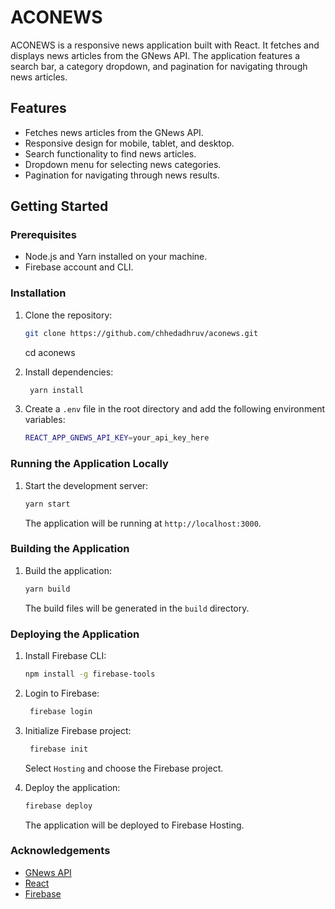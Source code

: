 # ACONEWS

ACONEWS is a responsive news application built with React. It fetches and displays news articles from the GNews API. The application features a search bar, a category dropdown, and pagination for navigating through news articles.

## Features

- Fetches news articles from the GNews API.
- Responsive design for mobile, tablet, and desktop.
- Search functionality to find news articles.
- Dropdown menu for selecting news categories.
- Pagination for navigating through news results.

## Getting Started

### Prerequisites

- Node.js and Yarn installed on your machine.
- Firebase account and CLI.

### Installation

1. Clone the repository:
   ```bash
   git clone https://github.com/chhedadhruv/aconews.git
   ```
   cd aconews
   
2. Install dependencies:
   ```bash
    yarn install
    ```

3. Create a `.env` file in the root directory and add the following environment variables:
    ```bash
    REACT_APP_GNEWS_API_KEY=your_api_key_here

### Running the Application Locally

1. Start the development server:
   ```bash
   yarn start
   ```
    The application will be running at `http://localhost:3000`.

### Building the Application

1. Build the application:
   ```bash
   yarn build
   ```
    The build files will be generated in the `build` directory.

### Deploying the Application

1. Install Firebase CLI:
   ```bash
   npm install -g firebase-tools
   ```

2. Login to Firebase:
   ```bash
    firebase login
    ```

3. Initialize Firebase project:
    ```bash
     firebase init
    ```
     Select `Hosting` and choose the Firebase project.

4. Deploy the application:
    ```bash
    firebase deploy
    ```
    The application will be deployed to Firebase Hosting.

### Acknowledgements

- [GNews API](https://gnews.io/)
- [React](https://reactjs.org/)
- [Firebase](https://firebase.google.com/)